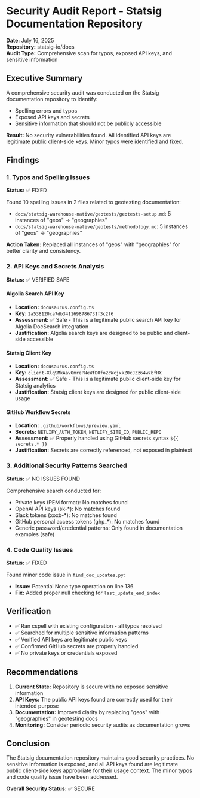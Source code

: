 # Security Audit Report - Statsig Documentation Repository

**Date:** July 16, 2025  
**Repository:** statsig-io/docs  
**Audit Type:** Comprehensive scan for typos, exposed API keys, and sensitive information  

## Executive Summary

A comprehensive security audit was conducted on the Statsig documentation repository to identify:
- Spelling errors and typos
- Exposed API keys and secrets
- Sensitive information that should not be publicly accessible

**Result:** No security vulnerabilities found. All identified API keys are legitimate public client-side keys. Minor typos were identified and fixed.

## Findings

### 1. Typos and Spelling Issues

**Status:** ✅ FIXED

Found 10 spelling issues in 2 files related to geotesting documentation:
- `docs/statsig-warehouse-native/geotests/geotests-setup.md`: 5 instances of "geos" → "geographies"
- `docs/statsig-warehouse-native/geotests/methodology.md`: 5 instances of "geos" → "geographies"

**Action Taken:** Replaced all instances of "geos" with "geographies" for better clarity and consistency.

### 2. API Keys and Secrets Analysis

**Status:** ✅ VERIFIED SAFE

#### Algolia Search API Key
- **Location:** `docusaurus.config.ts`
- **Key:** `2a538120ca7db3411698786731f3c2f6`
- **Assessment:** ✅ Safe - This is a legitimate public search API key for Algolia DocSearch integration
- **Justification:** Algolia search keys are designed to be public and client-side accessible

#### Statsig Client Key
- **Location:** `docusaurus.config.ts`
- **Key:** `client-XlqSMkAavOmrePNeWfD0fo2cWcjxkZ0cJZz64w7bfHX`
- **Assessment:** ✅ Safe - This is a legitimate public client-side key for Statsig analytics
- **Justification:** Statsig client keys are designed for public client-side usage

#### GitHub Workflow Secrets
- **Location:** `.github/workflows/preview.yaml`
- **Secrets:** `NETLIFY_AUTH_TOKEN`, `NETLIFY_SITE_ID`, `PUBLIC_REPO`
- **Assessment:** ✅ Properly handled using GitHub secrets syntax `${{ secrets.* }}`
- **Justification:** Secrets are correctly referenced, not exposed in plaintext

### 3. Additional Security Patterns Searched

**Status:** ✅ NO ISSUES FOUND

Comprehensive search conducted for:
- Private keys (PEM format): No matches found
- OpenAI API keys (sk-*): No matches found
- Slack tokens (xoxb-*): No matches found
- GitHub personal access tokens (ghp_*): No matches found
- Generic password/credential patterns: Only found in documentation examples (safe)

### 4. Code Quality Issues

**Status:** ✅ FIXED

Found minor code issue in `find_doc_updates.py`:
- **Issue:** Potential None type operation on line 136
- **Fix:** Added proper null checking for `last_update_end_index`

## Verification

- ✅ Ran cspell with existing configuration - all typos resolved
- ✅ Searched for multiple sensitive information patterns
- ✅ Verified API keys are legitimate public keys
- ✅ Confirmed GitHub secrets are properly handled
- ✅ No private keys or credentials exposed

## Recommendations

1. **Current State:** Repository is secure with no exposed sensitive information
2. **API Keys:** The public API keys found are correctly used for their intended purpose
3. **Documentation:** Improved clarity by replacing "geos" with "geographies" in geotesting docs
4. **Monitoring:** Consider periodic security audits as documentation grows

## Conclusion

The Statsig documentation repository maintains good security practices. No sensitive information is exposed, and all API keys found are legitimate public client-side keys appropriate for their usage context. The minor typos and code quality issue have been addressed.

**Overall Security Status:** ✅ SECURE

